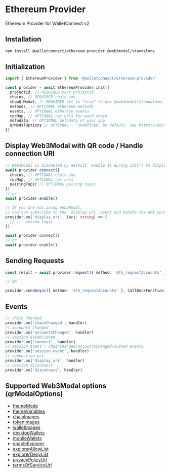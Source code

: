 # Ethereum Provider

Ethereum Provider for WalletConnect v2

## Installation

```bash npm2yarn
npm install @walletconnect/ethereum-provider @web3modal/standalone
```

## Initialization

```typescript
import { EthereumProvider } from '@walletconnect/ethereum-provider'

const provider = await EthereumProvider.init({
  projectId, // REQUIRED your projectId
  chains, // REQUIRED chain ids
  showQrModal, // REQUIRED set to "true" to use @web3modal/standalone,
  methods, // OPTIONAL ethereum methods
  events, // OPTIONAL ethereum events
  rpcMap, // OPTIONAL rpc urls for each chain
  metadata, // OPTIONAL metadata of your app
  qrModalOptions // OPTIONAL - `undefined` by default, see https://docs.walletconnect.com/2.0/web3modal/options
})
```

## Display Web3Modal with QR code / Handle connection URI

```typescript
// Web3Modal is dissabled by default, enable it during init() to display a QR code modal
await provider.connect({
  chains, // OPTIONAL chain ids
  rpcMap, // OPTIONAL rpc urls
  pairingTopic // OPTIONAL pairing topic
})
// or
await provider.enable()
```

```typescript
// If you are not using Web3Modal,
// you can subscribe to the `display_uri` event and handle the URI yourself.
provider.on('display_uri', (uri: string) => {
  // ... custom logic
})

await provider.connect()
// or
await provider.enable()
```

## Sending Requests

```typescript
const result = await provider.request({ method: 'eth_requestAccounts' })

// OR

provider.sendAsync({ method: 'eth_requestAccounts' }, CallBackFunction)
```

## Events

```typescript
// chain changed
provider.on('chainChanged', handler)
// accounts changed
provider.on('accountsChanged', handler)
// session established
provider.on('connect', handler)
// session event - chainChanged/accountsChanged/custom events
provider.on('session_event', handler)
// connection uri
provider.on('display_uri', handler)
// session disconnect
provider.on('disconnect', handler)
```

## Supported Web3Modal options (qrModalOptions)

- [themeMode](https://docs.walletconnect.com/2.0/web3modal/options#thememode-optional)
- [themeVariables](https://docs.walletconnect.com/2.0/web3modal/options#themevariables-optional)
- [chainImages](https://docs.walletconnect.com/2.0/web3modal/options#chainimages-optional)
- [tokenImages](https://docs.walletconnect.com/2.0/web3modal/options#tokenimages-optional)
- [walletImages](https://docs.walletconnect.com/2.0/web3modal/options#walletimages-optional)
- [desktopWallets](https://docs.walletconnect.com/2.0/web3modal/options#desktopwallets-optional)
- [mobileWallets](https://docs.walletconnect.com/2.0/web3modal/options#mobilewallets-optional)
- [enableExplorer](https://docs.walletconnect.com/2.0/web3modal/options#enableexplorer-optional)
- [explorerAllowList](https://docs.walletconnect.com/2.0/web3modal/options#explorerallowlist-optional)
- [explorerDenyList](https://docs.walletconnect.com/2.0/web3modal/options#explorerdenylist-optional)
- [privacyPolicyUrl](https://docs.walletconnect.com/2.0/web3modal/options#privacypolicyurl-optional)
- [termsOfServiceUrl](https://docs.walletconnect.com/2.0/web3modal/options#privacypolicyurl-optional)
